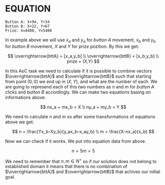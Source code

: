 # EQUATION

```
Button A: X+94, Y+34
Button B: X+22, Y+67
Prize: X=8400, Y=5400
```

In example above we will use $x_a$ and $y_a$ for $button$ $A$ movement, $x_b$ and $y_b$ for $button$ $B$ movement, $X$ and $Y$ for $prize$ pozition. By this we get:

$$
    \overrightarrow{bttA} = [x_a,y_b] \\
    \overrightarrow{bttB} = [x_b,y_b] \\
    prize = (X,Y)
$$

In this AoC task we need to calculate if it is possible to combine vectors $\overrightarrow{bttA}$ and $\overrightarrow{bttB}$ such that starting from point $(0,0)$ we end up in $(X,Y)$, and what are the number of each. We are going to represend each of this two numbers as $n$ and $m$ for $button$ $A$ clicks and $button$ $B$ accordingly. We can make two equations basing on informations above:

$$
    nx_a + mx_b = X  \\
    ny_a + my_b = Y 
$$

We need to calculate $n$ and $m$ so after some transformations of equations above we get:

$$
    n = \frac{Yx_b-Xy_b}{y_ax_b-x_ay_b} \\
    m = \frac{X-nx_a}{x_b}
$$

Now we can check if it works. We put into equation data from above.

$$
    n = 5
    m = 5
$$

We need to remember that $n,m \in N^+$ so if our solution does not belong to established domain it means that there is no combination of $\overrightarrow{bttA}$ and $\overrightarrow{bttB}$ that achives our initial goal.

